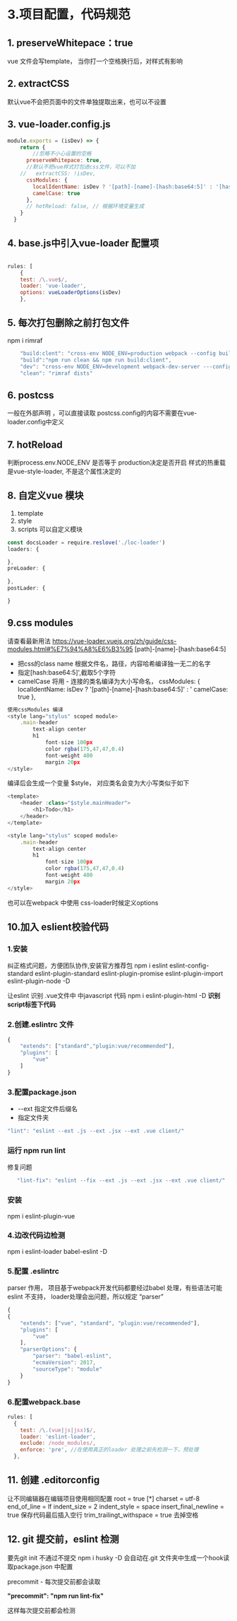# 3.项目配置，代码规范

## 1. preserveWhitepace：true

vue 文件会写template， 当你打一个空格换行后，对样式有影响

## 2. extractCSS
默认vue不会把页面中的文件单独提取出来，也可以不设置


## 3. vue-loader.config.js

```javascript
module.exports = (isDev) => {
    return {
        //忽略不小心设置的空格
      preserveWhitepace: true,
      //默认不把vue样式打包进css文件，可以不加
    //   extractCSS: !isDev,
      cssModules: {
        localIdentName: isDev ? '[path]-[name]-[hash:base64:5]' : '[hash:base64:5]',
        camelCase: true
      },
      // hotReload: false, // 根据环境变量生成
    }
  }
```

## 4. base.js中引入vue-loader 配置项
```javascript

rules: [
    {
    test: /\.vue$/,
    loader: 'vue-loader',
    options: vueLoaderOptions(isDev)
    },
```

## 5. 每次打包删除之前打包文件
npm i rimraf
```javascript
    "build:clent": "cross-env NODE_ENV=production webpack --config build/webpack.config.client.js",
    "build":"npm run clean && npm run build:client",
    "dev": "cross-env NODE_ENV=development webpack-dev-server ---config build/webpack.config.client.js",
    "clean": "rimraf dists"
```

## 6. postcss
一般在外部声明 ，可以直接读取 postcss.config的内容不需要在vue-loader.config中定义

## 7. hotReload 
   判断process.env.NODE_ENV 是否等于 production决定是否开启
样式的热重载是vue-style-loader, 不是这个属性决定的

## 8. 自定义vue 模块
1. template
2. style
3. scripts
可以自定义模块
```javascript
const docsLoader = require.reslove('./loc-loader')
loaders: {

},
preLoader: {
  
},
postLader: {

}
```

## 9.css modules
请查看最新用法 https://vue-loader.vuejs.org/zh/guide/css-modules.html#%E7%94%A8%E6%B3%95
[path]-[name]-[hash:base64:5]
* 把css的class name 根据文件名，路径，内容哈希编译独一无二的名字
* 指定[hash:base64:5]',截取5个字符
* camelCase 将用 - 连接的类名编译为大小写命名，
cssModules: {
  localIdentName: isDev ? '[path]-[name]-[hash:base64:5]' : '
  camelCase: true
},

```javascript
使用cssModules 编译 
<style lang="stylus" scoped module>
    .main-header
        text-align center
        h1
            font-size 100px
            color rgba(175,47,47,0.4)
            font-weight 400
            margin 20px
</style>

```
编译后会生成一个变量 $style， 对应类名会变为大小写类似于如下
```javascript
<template>
    <header :class="$style.mainHeader">
        <h1>Todo</h1>
    </header>
</template>

<style lang="stylus" scoped module>
    .main-header
        text-align center
        h1
            font-size 100px
            color rgba(175,47,47,0.4)
            font-weight 400
            margin 20px
</style>

```

也可以在webpack 中使用 css-loader时候定义options


##  10.加入 eslient校验代码

### 1.安装
纠正格式问题，方便团队协作,安装官方推荐包
npm i eslint eslint-config-standard eslint-plugin-standard eslint-plugin-promise eslint-plugin-import eslint-plugin-node -D

让eslint 识别 .vue文件中 中javascript 代码
npm i eslint-plugin-html -D 
**识别script标签下代码** 

### 2.创建.eslintrc 文件
```javascript
{
    "extends": ["standard","plugin:vue/recommended"],
    "plugins": [
        "vue"
    ]
}
```

### 3.配置package.json
* --ext 指定文件后缀名
* 指定文件夹
```javascript
"lint": "eslint --ext .js --ext .jsx --ext .vue client/"
```
### 运行 npm run lint
修复问题
```javascript
   "lint-fix": "eslint --fix --ext .js --ext .jsx --ext .vue client/"
```
### 安装
npm i  eslint-plugin-vue

### 4.边改代码边检测
npm i eslint-loader babel-eslint -D

### 5.配置  .eslintrc
parser 作用， 项目基于webpack开发代码都要经过babel 处理，有些语法可能eslint 不支持，
loader处理会出问题，所以规定 “parser”
```javascript
{
{
    "extends": ["vue", "standard", "plugin:vue/recommended"],
    "plugins": [
        "vue"
    ],
    "parserOptions": {
        "parser": "babel-eslint",
        "ecmaVersion": 2017,
        "sourceType": "module"
    }
}
```

### 6.配置webpack.base

```javascript
rules: [
  {
    test: /\.(vue|js|jsx)$/,
    loader: 'eslint-loader',
    exclude: /node_modules/,
    enforce: 'pre', //在使用真正的loader 处理之前先检测一下，预处理
  },
```

## 11. 创建 .editorconfig
让不同编辑器在编辑项目使用相同配置
root = true
[*]
charset = utf-8
end_of_line = lf
indent_size = 2
indent_style = space
insert_final_newline = true  保存代码最后插入空行
trim_trailingt_withspace = true  去掉空格

## 12. git 提交前，eslint 检测
要先git init
不通过不提交
npm i husky -D
会自动在.git 文件夹中生成一个hook读取package.json 中配置

precommit - 每次提交前都会读取

**"precommit": "npm run lint-fix"**

这样每次提交前都会检测
